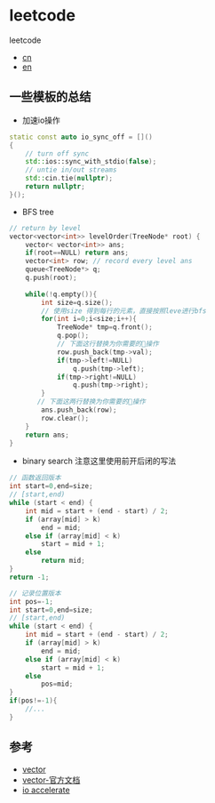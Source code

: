 leetcode
========
leetcode 
- [cn](leetcode-cn.com)
- [en](leetcode.com)


一些模板的总结
--------

- 加速io操作
```c++
static const auto io_sync_off = []()
{
    // turn off sync
    std::ios::sync_with_stdio(false);
    // untie in/out streams
    std::cin.tie(nullptr);
    return nullptr;
}();
```
- BFS tree
```c++
// return by level 
vector<vector<int>> levelOrder(TreeNode* root) {
    vector< vector<int>> ans;
    if(root==NULL) return ans;
    vector<int> row; // record every level ans
    queue<TreeNode*> q;
    q.push(root);
    
    while(!q.empty()){
        int size=q.size();
        // 使用size 得到每行的元素，直接按照leve进行bfs
        for(int i=0;i<size;i++){
            TreeNode* tmp=q.front();
            q.pop();
            // 下面这行替换为你需要的操作
            row.push_back(tmp->val);
            if(tmp->left!=NULL)
                q.push(tmp->left);
            if(tmp->right!=NULL)
                q.push(tmp->right);
        }
       // 下面这两行替换为你需要的操作
        ans.push_back(row);
        row.clear();
    }
    return ans;
}
````

- binary search
注意这里使用前开后闭的写法
```c++
// 函数返回版本
int start=0,end=size;
// [start,end)
while (start < end) {
    int mid = start + (end - start) / 2;
    if (array[mid] > k)
        end = mid;
    else if (array[mid] < k)
        start = mid + 1;
    else
        return mid;
}
return -1;

// 记录位置版本
int pos=-1;
int start=0,end=size;
// [start,end)
while (start < end) {
    int mid = start + (end - start) / 2;
    if (array[mid] > k)
        end = mid;
    else if (array[mid] < k)
        start = mid + 1;
    else
        pos=mid;
}
if(pos!=-1){
    //...
}
```

参考
----
- [vector](https://www.cnblogs.com/shrimp-can/p/5280566.html)
- [vector-官方文档](http://www.cplusplus.com/reference/vector/vector/)
- [io accelerate](https://blog.csdn.net/qq_32320399/article/details/81518476)
